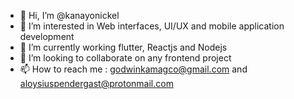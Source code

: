 - 👋 Hi, I’m @kanayonickel
- 👀 I’m interested in Web interfaces, UI/UX and mobile application development
- 🌱 I’m currently working flutter, Reactjs and Nodejs
- 💞️ I’m looking to collaborate on any frontend project
- 📫 How to reach me : godwinkamagco@gmail.com and aloysiuspendergast@protonmail.com

<!---
kanayonickel/kanayonickel is a ✨ special ✨ repository because its `README.md` (this file) appears on your GitHub profile.
You can click the Preview link to take a look at your changes.
--->
